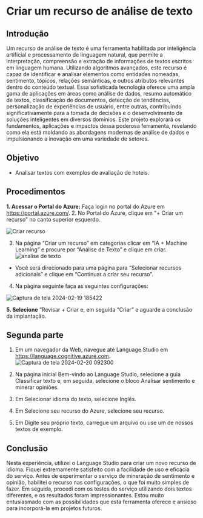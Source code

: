 # Criar um recurso de análise de texto
## Introdução
Um recurso de análise de texto é uma ferramenta habilitada por inteligência artificial e processamento de linguagem natural, que permite a interpretação, compreensão e extração de informações de textos escritos em linguagem humana. Utilizando algoritmos avançados, este recurso é capaz de identificar e analisar elementos como entidades nomeadas, sentimento, tópicos, relações semânticas, e outros atributos relevantes dentro do conteúdo textual. Essa sofisticada tecnologia oferece uma ampla gama de aplicações em áreas como análise de dados, resumo automático de textos, classificação de documentos, detecção de tendências, personalização de experiências de usuário, entre outras, contribuindo significativamente para a tomada de decisões e o desenvolvimento de soluções inteligentes em diversos domínios.
Este projeto explorará os fundamentos, aplicações e impactos dessa poderosa ferramenta, revelando como ela está moldando as abordagens modernas de análise de dados e impulsionando
a inovação em uma variedade de setores.

## Objetivo
* Analisar textos com  exemplos de avaliação de hoteis.

## Procedimentos


**1. Acessar o Portal do Azure:** Faça login no portal do Azure em https://portal.azure.com/.
2. No Portal do Azure, clique em "+ Criar um recurso" no canto superior esquerdo.
   
![Criar recurso](https://github.com/siqueirago/analise-de-sentimentos-opini-es/assets/152822615/190f5eae-5b80-4211-8367-c760560d3d95)


3. 	Na página “Criar um recurso” em categorias clicar em “IA + Machine Learning” e procure por “Análise de Texto” e clique em criar.
![analise de texto](https://github.com/siqueirago/analise-de-sentimentos-opini-es/assets/152822615/f02a4881-22db-41d1-a6a2-918d73acd89f)

* Você será direcionado para uma página para “Selecionar recursos adicionais” e clique em “Continuar a criar seu recurso”.

4. Na página seguinte faça as seguintes configurações:

![Captura de tela 2024-02-19 185422](https://github.com/siqueirago/analise-de-sentimentos-opini-es/assets/152822615/cddbce78-4d69-4021-8610-d62531b9fe17)

**5. 	Selecione** “Revisar + Criar e, em seguida “Criar” e aguarde a conclusão da implantação.

## Segunda parte
1. Em um navegador da Web, navegue até Language Studio em https://language.cognitive.azure.com.
![Captura de tela 2024-02-20 092300](https://github.com/siqueirago/analise-de-sentimentos-opini-es/assets/152822615/6dd9aacc-4991-422a-bf25-3182d11bbe5b)

3. Na página inicial Bem-vindo ao Language Studio, selecione a guia Classificar texto e, em seguida, selecione o bloco Analisar sentimento e minerar opiniões.
4. Em Selecionar idioma do texto, selecione Inglês.
5. Em Selecione seu recurso do Azure, selecione seu recurso.
6. Em Digite seu próprio texto, carregue um arquivo ou use um de nossos textos de exemplo.
   
## Conclusão
Nesta experiência, utilizei o Language Studio para criar um novo recurso de idioma. 
Fiquei extremamente satisfeito com a facilidade de uso e eficácia do serviço. Antes de experimentar o serviço de mineração de sentimento e opinião, 
habilitei o recurso nas configurações, o que foi muito simples de fazer. Em seguida, procedi com os testes do serviço utilizando dois textos diferentes, 
e os resultados foram impressionantes. Estou muito entusiasmado com as possibilidades que esta ferramenta oferece e ansioso para incorporá-la em projetos futuros.
